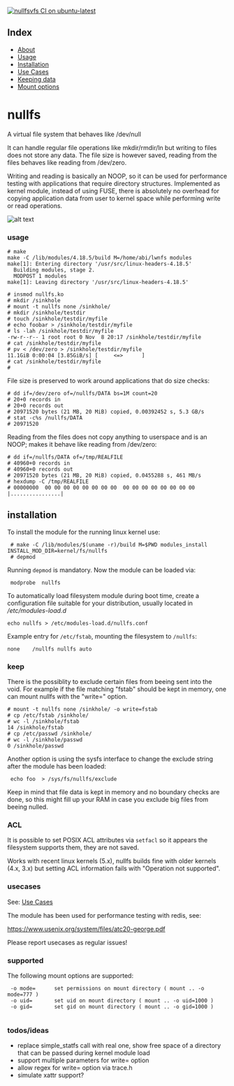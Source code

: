 [![nullfsvfs CI on ubuntu-latest](https://github.com/abbbi/nullfsvfs/actions/workflows/ci-ubuntu-latest.yml/badge.svg?branch=master)](https://github.com/abbbi/nullfsvfs/actions/workflows/ci-ubuntu-latest.yml)

## Index

 - [About](#nullfs)
 - [Usage](#usage)
 - [Installation](#installation)
 - [Use Cases](#usecases)
 - [Keeping data](#keep)
 - [Mount options](#supported)

# nullfs
A virtual file system that behaves like /dev/null

It can handle regular file operations like mkdir/rmdir/ln but writing to files
does not store any data. The file size is however saved, reading from the
files behaves like reading from /dev/zero.

Writing and reading is basically an NOOP, so it can be used for performance
testing with applications that require directory structures.  Implemented as
kernel module, instead of using FUSE, there is absolutely no overhead for
copying application data from user to kernel space while performing write or
read operations.

![alt text](https://github.com/abbbi/nullfsvfs/raw/master/nullfs.jpg)

### usage
```
# make
make -C /lib/modules/4.18.5/build M=/home/abi/lwnfs modules
make[1]: Entering directory '/usr/src/linux-headers-4.18.5'
  Building modules, stage 2.
  MODPOST 1 modules
make[1]: Leaving directory '/usr/src/linux-headers-4.18.5'

# insmod nullfs.ko 
# mkdir /sinkhole
# mount -t nullfs none /sinkhole/
# mkdir /sinkhole/testdir
# touch /sinkhole/testdir/myfile
# echo foobar > /sinkhole/testdir/myfile
# ls -lah /sinkhole/testdir/myfile
-rw-r--r-- 1 root root 0 Nov  8 20:17 /sinkhole/testdir/myfile
# cat /sinkhole/testdir/myfile
# pv < /dev/zero > /sinkhole/testdir/myfile
11.1GiB 0:00:04 [3.85GiB/s] [     <=>      ] 
# cat /sinkhole/testdir/myfile
# 
```

File size is preserved to work around applications that do size checks:

```
# dd if=/dev/zero of=/nullfs/DATA bs=1M count=20
# 20+0 records in
# 20+0 records out
# 20971520 bytes (21 MB, 20 MiB) copied, 0.00392452 s, 5.3 GB/s
# stat -c%s /nullfs/DATA
# 20971520
```

Reading from the files does not copy anything to userspace and is an NOOP;
makes it behave like reading from /dev/zero:

```
# dd if=/nullfs/DATA of=/tmp/REALFILE
# 40960+0 records in
# 40960+0 records out
# 20971520 bytes (21 MB, 20 MiB) copied, 0.0455288 s, 461 MB/s
# hexdump -C /tmp/REALFILE
# 00000000  00 00 00 00 00 00 00 00  00 00 00 00 00 00 00 00  |................|
```


## installation

To install the module for the running linux kernel use:

```
 # make -C /lib/modules/$(uname -r)/build M=$PWD modules_install INSTALL_MOD_DIR=kernel/fs/nullfs
 # depmod
```

Running `depmod` is mandatory. Now the module can be loaded via:

```
 modprobe  nullfs
``` 

To automatically load filesystem module during boot time, create a configuration
file suitable for your distribution, usually located in */etc/modules-load.d*

```
echo nullfs > /etc/modules-load.d/nullfs.conf
```

Example entry for `/etc/fstab`, mounting the filesystem to `/nullfs`:


```
none    /nullfs nullfs auto
```

### keep

There is the possiblity to exclude certain files from beeing sent into the void.
For example if the file matching "fstab" should be kept in memory, one can mount
nullfs with the "write=" option. 

```
# mount -t nullfs none /sinkhole/ -o write=fstab
# cp /etc/fstab /sinkhole/
# wc -l /sinkhole/fstab 
14 /sinkhole/fstab
# cp /etc/passwd /sinkhole/
# wc -l /sinkhole/passwd 
0 /sinkhole/passwd
```

Another option is using the sysfs interface to change the exclude string
after the module has been loaded:

```
 echo foo  > /sys/fs/nullfs/exclude 
```

Keep in mind that file data is kept in memory and no boundary checks are done,
so this might fill up your RAM in case you exclude big files from beeing
nulled.

### ACL

It is possible to set POSIX ACL attributes via `setfacl` so it appears the
filesystem supports them, they are not saved.

Works with recent linux kernels (5.x), nullfs builds fine with older kernels
(4.x, 3.x) but setting ACL information fails with "Operation not supported".

### usecases

See: [Use Cases ](https://github.com/abbbi/nullfsvfs/labels/Usecase)

The module has been used for performance testing with redis, see:

 https://www.usenix.org/system/files/atc20-george.pdf

Please report usecases as regular issues!

### supported

The following mount options are supported:
```
 -o mode=      set permissions on mount directory ( mount .. -o mode=777 )
 -o uid=       set uid on mount directory ( mount .. -o uid=1000 )
 -o gid=       set gid on mount directory ( mount .. -o gid=1000 )
 
```

### todos/ideas

* replace simple_statfs call with real one, show free space of a directory that
  can be passed during kernel module load
* support multiple parameters for write= option
* allow regex for write= option via trace.h
* simulate xattr support?
